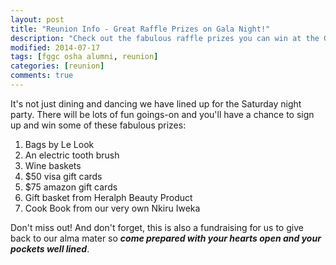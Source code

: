 ```yaml
---
layout: post
title: "Reunion Info - Great Raffle Prizes on Gala Night!"
description: "Check out the fabulous raffle prizes you can win at the Gala night."
modified: 2014-07-17
tags: [fggc osha alumni, reunion]
categories: [reunion]
comments: true
---
```


It's not just dining and dancing we have lined up for the Saturday night party. There will be lots of fun goings-on and you'll have a chance to sign up and win some of these fabulous prizes:

1. Bags by Le Look
2. An electric tooth brush
3. Wine baskets
4. $50 visa gift cards
5. $75 amazon gift cards
6. Gift basket from Heralph Beauty Product
7. Cook Book from our very own Nkiru Iweka

Don't miss out! And don't forget, this is also a fundraising for us to give back to our alma mater so **_come prepared with your hearts open and your pockets well lined_**.

<br>

